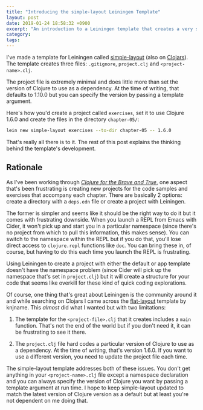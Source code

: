 ```yaml
---
title: "Introducing the simple-layout Leiningen Template"
layout: post
date: 2019-01-24 18:58:32 +0900
excerpt: "An introduction to a Leiningen template that creates a very simple project."
category: 
tags: 
---
```


I've made a template for Leiningen called [simple-layout][gh-sl] (also on [Clojars][cj-sl]). The template creates three files: `.gitignore`, `project.clj` and `<project-name>.clj`.

[gh-sl]: https://github.com/pyrmont/lein-simple-layout

[cj-sl]: https://clojars.org/simple-layout/lein-template

The project file is extremely minimal and does little more than set the version of Clojure to use as a dependency. At the time of writing, that defaults to 1.10.0 but you can specify the version by passing a template argument.

Here's how you'd create a project called `exercises`, set it to use Clojure 1.6.0 and create the files in the directory `chapter-05/`:

```sh
lein new simple-layout exercises --to-dir chapter-05 -- 1.6.0
```

That's really all there is to it. The rest of this post explains the thinking behind the template's development.

## Rationale

As I've been working through [_Clojure for the Brave and True_][cfbt], one aspect that's been frustrating is creating new projects for the code samples and exercises that accompany each chapter. There are basically 2 options: create a directory with a `deps.edn` file or create a project with Leiningen.

[cfbt]: https://www.braveclojure.com/clojure-for-the-brave-and-true/

The former is simpler and seems like it should be the right way to do it but it comes with frustrating downside. When you launch a REPL from Emacs with Cider, it won't pick up and start you in a particular namespace (since there's no project from which to pull this information, this makes sense). You can switch to the namespace within the REPL but if you do that, you'll lose direct access to `clojure.repl` functions like `doc`. You can bring these in, of course, but having to do this each time you launch the REPL is frustrating.

Using Leiningen to create a project with either the default or app template doesn't have the namespace problem (since Cider will pick up the namespace that's set in `project.clj`) but it will create a structure for your code that seems like overkill for these kind of quick coding explorations.

Of course, one thing that's great about Leiningen is the community around it and while searching on Clojars I came across the [flat-layout][cj-fl] template by knjname. This _almost_ did what I wanted but with two limitations:

[cj-fl]: https://clojars.org/flat-layout/lein-template

1. The template for the `<project-file>.clj` that it creates includes a `main` function. That's not the end of the world but if you don't need it, it can be frustrating to see it there.

2. The `project.clj` file hard codes a particular version of Clojure to use as a dependency. At the time of writing, that's version 1.6.0. If you want to use a different version, you need to update the project file each time.

The simple-layout template addresses both of these issues. You don't get anything in your `<project-name>.clj` file except a namespace declaration and you can always specify the version of Clojure you want by passing a template argument at run time. I hope to keep simple-layout updated to match the latest version of Clojure version as a default but at least you're not dependent on me doing that.